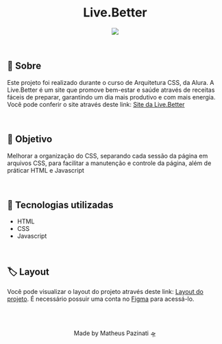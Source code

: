 <h1 align="center">Live.Better</h1>
<p align="center">
  <img src="https://media.giphy.com/media/kENgo7jqLHvJBJxwZ4/giphy.gif">
</p>
<br>
<h2>🥗 Sobre</h2>
<p>Este projeto foi realizado durante o curso de Arquitetura CSS, da Alura. A Live.Better é um site que promove bem-estar e saúde através de receitas fáceis de preparar, garantindo um dia mais produtivo e com mais energia.
Você pode conferir o site através deste link: <a href="https://matheus-pazinati.github.io/live.better-recipes/">Site da Live.Better</a>
</p>
<br>
<h2>🎯 Objetivo </h2>
<p>Melhorar a organização do CSS, separando cada sessão da página em arquivos CSS, para facilitar a manutenção e controle da página, além de práticar HTML e Javascript</p>
<br>
<h2>🚀 Tecnologias utilizadas</h2>
<ul>
  <li>HTML</li>
  <li>CSS</li>
  <li>Javascript</li>
</ul>
<br>
<h2>🏷️ Layout</h2>
<p>Você pode visualizar o layout do projeto através deste link: <a href="https://www.figma.com/file/0gMF5BPgplPYqQA6Om1T1sk9/alura-bootstrap?node-id=0%3A1">Layout do projeto</a>. É necessário possuir uma conta no <a href="https://figma.com">Figma</a> para acessá-lo.</p>
<br>
<br>
<p align="center">Made by Matheus Pazinati 🛸</p>